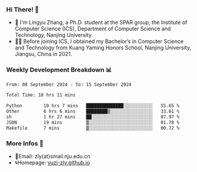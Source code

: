 ### Hi There! 👋 
- 🐳 I'm Lingyu Zhang, a Ph.D. student at the SPAR group, the Institute of Computer Science (ICS), Department of Computer Science and Technology, Nanjing University.
- 🧑‍🎓 Before joining ICS, I obtained my Bachelor’s in Computer Science and Technology from Kuang Yaming Honors School, Nanjing University, Jiangsu, China in 2021.

### Weekly Development Breakdown :bar_chart:

<!--START_SECTION:waka-->

```txt
From: 08 September 2024 - To: 15 September 2024

Total Time: 18 hrs 11 mins

Python        10 hrs 7 mins   ██████████████░░░░░░░░░░░   55.65 %
Other         6 hrs 6 mins    ████████▒░░░░░░░░░░░░░░░░   33.61 %
sh            1 hr 27 mins    ██░░░░░░░░░░░░░░░░░░░░░░░   07.97 %
JSON          19 mins         ▒░░░░░░░░░░░░░░░░░░░░░░░░   01.78 %
Makefile      7 mins          ▒░░░░░░░░░░░░░░░░░░░░░░░░   00.72 %
```

<!--END_SECTION:waka-->

<!--
### Github Contributions :octocat:

![](https://raw.githubusercontent.com/yuzi-zly/yuzi-zly/output/github-contribution-grid-snake.svg)              
-->

### More Infos 📖

- 📧Email: zly(at)smail.nju.edu.cn
- 🌀Homepage: [yuzi-zly.github.io](https://yuzi-zly.github.io/)
